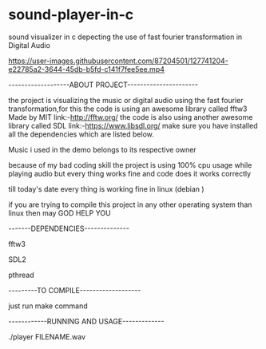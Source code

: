 # sound-player-in-c
sound visualizer in c depecting the use of fast fourier transformation  in Digital Audio





https://user-images.githubusercontent.com/87204501/127741204-e22785a2-3644-45db-b5fd-c141f7fee5ee.mp4



-------------------ABOUT PROJECT----------------------

the project is visualizing the music or digital audio using the fast fourier transformation,for this the code is using an awesome library 
called fftw3 Made by MIT link:-http://fftw.org/ the code is also using another awesome library called SDL link:-https://www.libsdl.org/ make sure you have installed all the dependencies which are listed below.

Music i used in the demo belongs to its respective owner

because of my bad coding skill the project is using 100% cpu usage while playing audio but every thing works fine and code does it works correctly

till today's date every thing is working fine in linux (debian )

if you are trying to compile this project in any other operating system than linux then may GOD HELP YOU

-------DEPENDENCIES--------------

fftw3

SDL2

pthread

---------TO COMPILE-------------------

just run make command

------------RUNNING AND USAGE-------------

./player FILENAME.wav
